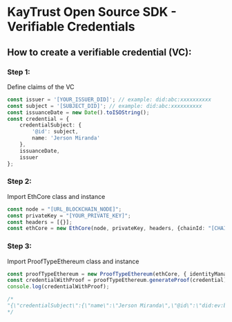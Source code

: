 # KayTrust Open Source SDK - Verifiable Credentials

## How to create a verifiable credential (VC):

### Step 1:
Define claims of the VC

```typescript
const issuer = '[YOUR_ISSUER_DID]'; // example: did:abc:xxxxxxxxxx
const subject = '[SUBJECT_DID]'; // example: did:abc:xxxxxxxxxx
const issuanceDate = new Date().toISOString();
const credential = { 
    credentialSubject: { 
        '@id': subject,
        name: 'Jerson Miranda'
    }, 
    issuanceDate, 
    issuer 
};
```

### Step 2:
Import EthCore class and instance

```typescript
const node = "[URL_BLOCKCHAIN_NODE]";
const privateKey = "[YOUR_PRIVATE_KEY]";
const headers = [{}];
const ethCore = new EthCore(node, privateKey, headers, {chainId: "[CHAIN_ID]", gasPrice: "[GAS_PRICE]"});
```
### Step 3:
Import ProofTypeEthereum class and instance

```typescript
const proofTypeEthereum = new ProofTypeEthereum(ethCore, { identityManager: "[IDENTITY_MANAGE_ADDRESS]", verificationRegistry: "[VERIFICATION_REGISTRY_ADDRESS]", validDays: 0 });
const credentialWithProof = proofTypeEthereum.generateProof(credential);
console.log(credentialWithProof);

/*
"{\"credentialSubject\":{\"name\":\"Jerson Miranda\",\"@id\":\"did:ev:bmM8YE5vpmntRLWrMV4n5YMYBUSE5xzwYK6nU\"},\"issuanceDate\":\"2023-01-11T18:19:19.026Z\",\"issuer\":\"did:ev:bmM8YE5vpmntRLWrMV4n5YMYBUSE5xzwYK6nU\",\"proof\":{\"contractAddress\":\"0xEC42B9716cDb5d2471186F7B75C4570fdfB9F469\",\"networkId\":80001,\"type\":\"EthereumAttestationRegistry2019\"}}"
*/
```